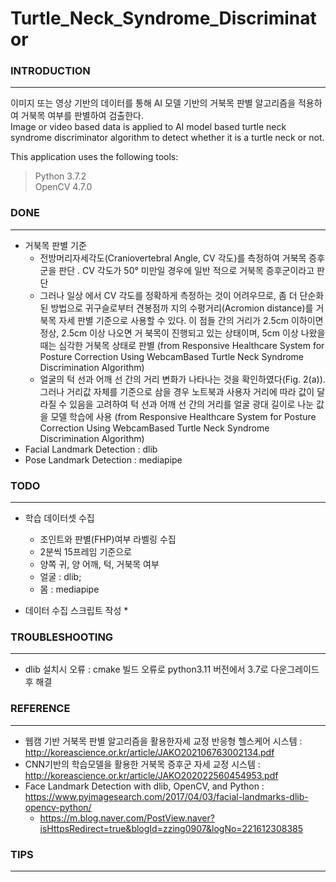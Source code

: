 # Turtle_Neck_Syndrome_Discriminator  


### INTRODUCTION <a name="introduction"></a>

---

이미지 또는 영상 기반의 데이터를 통해 AI 모델 기반의 거북목 판별 알고리즘을 적용하여 거북목 여부를 판별하여 검출한다.  
Image or video based data is applied to AI model based turtle neck syndrome discriminator algorithm to detect whether it is a turtle neck or not.


This application uses the following tools:

> Python 3.7.2  
> OpenCV 4.7.0

### DONE <a name="done"></a>

---

* 거북목 판별 기준
  - 전방머리자세각도(Craniovertebral Angle, CV 각도)를 측정하여 거북목 증후군을 판단 . CV 각도가 50° 미만일 경우에 일반 적으로 거북목 증후군이라고 판단
  - 그러나 일상 에서 CV 각도를 정확하게 측정하는 것이 어려우므로, 좀 더 단순화된 방법으로
귀구슬로부터 견봉점까 지의 수평거리(Acromion distance)를 거북목 자세 판별 기준으로 사용할 수 있다.
이 점들 간의 거리가 2.5cm 이하이면 정상, 2.5cm 이상 나오면 거 북목이 진행되고 있는 상태이며, 5cm 이상 나왔을 때는 심각한 거북목 상태로 판별 (from Responsive Healthcare System for Posture Correction Using WebcamBased Turtle Neck Syndrome Discrimination Algorithm)
  - 얼굴의 턱 선과 어깨 선 간의 거리 변화가 나타나는 것을 확인하였다(Fig. 2(a)). 그러나 거리값 자체를 기준으로
삼을 경우 노트북과 사용자 거리에 따라 값이 달라질
수 있음을 고려하여 턱 선과 어깨 선 간의 거리를
얼굴 광대 길이로 나눈 값을 모델 학습에 사용 (from Responsive Healthcare System for Posture Correction Using WebcamBased Turtle Neck Syndrome Discrimination Algorithm)
* Facial Landmark Detection : dlib
* Pose Landmark Detection : mediapipe


### TODO <a name="todo"></a>

---


* 학습 데이터셋 수집
  * 조인트와 판별(FHP)여부 라벨링 수집 
  * 2분씩 15프레임 기준으로 
  * 양쪽 귀, 양 어깨, 턱, 거북목 여부
  * 얼굴 : dlib;
  * 몸 : mediapipe
  
* 데이터 수집 스크립트 작성
  *  
  



### TROUBLESHOOTING <a name="troubleshooting"></a>

---

* dlib 설치시 오류 : cmake 빌드 오류로 python3.11 버전에서 3.7로 다운그레이드 후 해결 



### REFERENCE <a name="reference"></a>

---

* 웹캠 기반 거북목 판별 알고리즘을 활용한자세 교정 반응형 헬스케어 시스템 : http://koreascience.or.kr/article/JAKO202106763002134.pdf
* CNN기반의 학습모델을 활용한 거북목 증후군 자세 교정 시스템 : http://koreascience.or.kr/article/JAKO202022560454953.pdf
* Face Landmark Detection with dlib, OpenCV, and Python : https://www.pyimagesearch.com/2017/04/03/facial-landmarks-dlib-opencv-python/
  *  https://m.blog.naver.com/PostView.naver?isHttpsRedirect=true&blogId=zzing0907&logNo=221612308385



### TIPS <a name="tips"></a>

---

